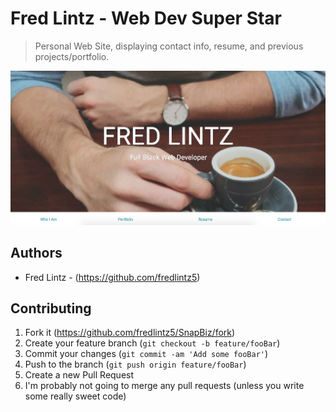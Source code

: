 # Fred Lintz - Web Dev Super Star
> Personal Web Site, displaying contact info, resume, and previous projects/portfolio.


![](assets/images/readMeScreenShot.png)


<!-- ## Usage example

A few motivating and useful examples of how your product can be used. Spice this up with code blocks and potentially more screenshots.

_For more examples and usage, please refer to the [Wiki][wiki]._ -->



## Authors

- Fred Lintz - (https://github.com/fredlintz5)


## Contributing

1. Fork it (<https://github.com/fredlintz5/SnapBiz/fork>)
2. Create your feature branch (`git checkout -b feature/fooBar`)
3. Commit your changes (`git commit -am 'Add some fooBar'`)
4. Push to the branch (`git push origin feature/fooBar`)
5. Create a new Pull Request
6. I'm probably not going to merge any pull requests (unless you write some really sweet code)




